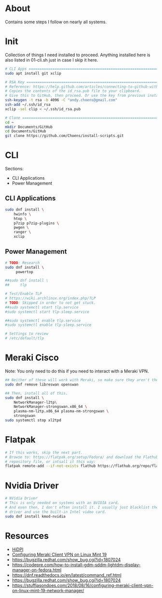 # About

Contains some steps I follow on nearly all systems.

# Init

Collection of things I need installed to proceed. Anything installed here
is also listed in 01-cli.sh just in case I skip it here.

```bash
# CLI Apps =====================================================================
sudo apt install git xclip

# RSA Key ======================================================================
# Reference: https://help.github.com/articles/connecting-to-github-with-ssh/
# Copies the contents of the id_rsa.pub file to your clipboard.
# Give this to GitHub, then proceed. Or use the key from previous install.
ssh-keygen -t rsa -b 4096 -C "andy.choens@gmail.com"
ssh-add ~/.ssh/id_rsa
xclip -sel clip < ~/.ssh/id_rsa.pub

# Clone ========================================================================
cd ~
mkdir Documents/GitHub
cd Documents/GitHub
git clone https://github.com/Choens/install-scripts.git
```

# CLI

Sections:
- CLI Applications
- Power Management

## CLI Applications

```bash
sudo dnf install \
    hwinfo \
    htop \
    p7zip p7zip-plugins \
    pwgen \
    ranger \
    xclip
```

## Power Management

```bash
# TODO: Research
sudo dnf install \
     powertop

##sudo dnf install \
##     tlp

# Test/Enable TLP
# https://wiki.archlinux.org/index.php/TLP
# TODO: Skipped in order to not get stuck.
##sudo systemctl start tlp.service  
#sudo systemctl start tlp-sleep.service

##sudo systemctl enable tlp.service  
#sudo systemctl enable tlp-sleep.service

# Settings to review
# /etc/default/tlp
```



# Meraki Cisco

Note: You only need to do this if you need to interact with a Meraki VPN.

```bash
## Neither of these will work with Meraki, so make sure they aren't there.
sudo dnf remove libreswan openswan

## Then, install all of this.
sudo dnf install \
    NetworkManager-l2tp\
    NetworkManager-strongswan.x86_64 \
    plasma-nm-l2tp.x86_64 plasma-nm-strongswan \
    strongswan
sudo systemctl stop xl2tpd
```

# Flatpak

```bash
# If this works, skip the next part.
# Browse to: https://flatpak.org/setup/Fedora/ and download the Flathub
# repository file, or intsall it this way:
flatpak remote-add --if-not-exists flathub https://flathub.org/repo/flathub.flatpakrepo
```

# Nvidia Driver

```bash
# NVidia Driver
# This is only needed on systems with an NVIDIA card.
# And even then, I don't often install it. I usually just blacklist the nouveau
# driver and use the built-in Intel video card.
sudo dnf install kmod-nvidia

```

# Resources

- [HiDPI](https://www.linuxsecrets.com/archlinux-wiki/wiki.archlinux.org/index.php/HiDPI.html)
- [Configuring Meraki Client VPN on Linux Mint 19 ](https://stuffjasondoes.com/2018/08/16/configuring-meraki-client-vpn-on-linux-mint-19-network-manager/)
- https://bugzilla.redhat.com/show_bug.cgi?id=1807024
- https://codepre.com/how-to-install-gdm-sddm-lightdm-display-manager-on-fedora.html
- https://dnf.readthedocs.io/en/latest/command_ref.html
- https://bugzilla.redhat.com/show_bug.cgi?id=1807024
- https://stuffjasondoes.com/2018/08/16/configuring-meraki-client-vpn-on-linux-mint-19-network-manager/